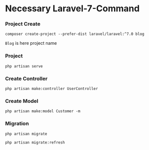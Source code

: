 # Necessary Laravel-7-Command

### Project Create

```
composer create-project --prefer-dist laravel/laravel:^7.0 blog
```

`Blog` is here project name

### Project

```
php artisan serve
```

### Create Controller

```
php artisan make:controller UserController
```

### Create Model

```
php artisan make:model Customer -m
```

### Migration

```
php artisan migrate
```
````
php artisan migrate:refresh
````
